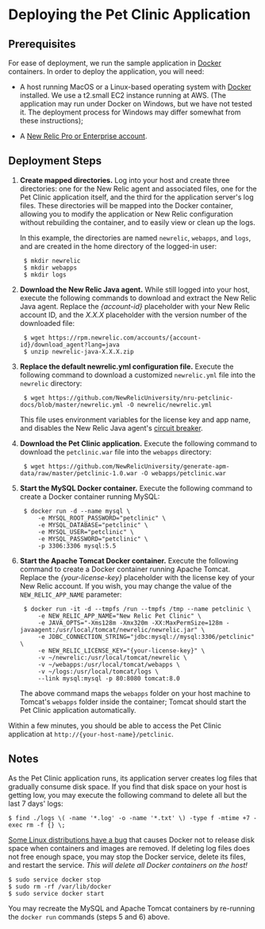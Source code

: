 Deploying the Pet Clinic Application
====================================

Prerequisites
-------------
For ease of deployment, we run the sample application in [Docker](https://www.docker.com/) containers. In order to deploy the application, you will need: 

* A host running MacOS or a Linux-based operating system with [Docker](https://www.docker.com/community-edition) installed. We use a t2.small EC2 instance running at AWS. (The application may run under Docker on Windows, but we have not tested it. The deployment process for Windows may differ somewhat from these instructions);

* A [New Relic Pro or Enterprise account](https://docs.newrelic.com/docs/accounts/install-new-relic/account-setup/create-your-new-relic-account). 

Deployment Steps
----------------
1. **Create mapped directories.** Log into your host and create three directories: one for the New Relic agent and associated files, one for the Pet Clinic application itself, and the third for the application server's log files. These directories will be mapped into the Docker container, allowing you to modify the application or New Relic configuration without rebuilding the container, and to easily view or clean up the logs.

    In this example, the directories are named `newrelic`, `webapps`, and `logs`, and are created in the home directory of the logged-in user:

        $ mkdir newrelic
        $ mkdir webapps
        $ mkdir logs

2. **Download the New Relic Java agent.** While still logged into your host, execute the following commands to download and extract the New Relic Java agent. Replace the _{account-id}_ placeholder with your New Relic account ID, and the _X.X.X_ placeholder with the version number of the downloaded file:
    
        $ wget https://rpm.newrelic.com/accounts/{account-id}/download_agent?lang=java
        $ unzip newrelic-java-X.X.X.zip

 
3. **Replace the default newrelic.yml configuration file.** Execute the following command to download a customized `newrelic.yml` file into the `newrelic` directory:

        $ wget https://github.com/NewRelicUniversity/nru-petclinic-docs/blob/master/newrelic.yml -O newrelic/newrelic.yml

    This file uses environment variables for the license key and app name, and disables the New Relic Java agent's [circuit breaker](https://docs.newrelic.com/docs/agents/java-agent/custom-instrumentation/circuit-breaker-java-custom-instrumentation). 
 
4. **Download the Pet Clinic application.** Execute the following command to download the `petclinic.war` file into the `webapps` directory:

        $ wget https://github.com/NewRelicUniversity/generate-apm-data/raw/master/petclinic-1.0.war -O webapps/petclinic.war

5. **Start the MySQL Docker container.** Execute the following command to create a Docker container running MySQL: 

        $ docker run -d --name mysql \
            -e MYSQL_ROOT_PASSWORD="petclinic" \
            -e MYSQL_DATABASE="petclinic" \
            -e MYSQL_USER="petclinic" \
            -e MYSQL_PASSWORD="petclinic" \
            -p 3306:3306 mysql:5.5
 
6. **Start the Apache Tomcat Docker container.** Execute the following command to create a Docker container running Apache Tomcat. Replace the _{your-license-key}_ placeholder with the license key of your New Relic account. If you wish, you may change the value of the `NEW_RELIC_APP_NAME` parameter: 

        $ docker run -it -d --tmpfs /run --tmpfs /tmp --name petclinic \
            -e NEW_RELIC_APP_NAME="New Relic Pet Clinic" \
            -e JAVA_OPTS="-Xms128m -Xmx320m -XX:MaxPermSize=128m -javaagent:/usr/local/tomcat/newrelic/newrelic.jar" \
            -e JDBC_CONNECTION_STRING="jdbc:mysql://mysql:3306/petclinic" \
            -e NEW_RELIC_LICENSE_KEY="{your-license-key}" \
            -v ~/newrelic:/usr/local/tomcat/newrelic \
            -v ~/webapps:/usr/local/tomcat/webapps \
            -v ~/logs:/usr/local/tomcat/logs \
            --link mysql:mysql -p 80:8080 tomcat:8.0
 
    The above command maps the `webapps` folder on your host machine to Tomcat's `webapps` folder inside the container; Tomcat should start the Pet Clinic application automatically.
 
Within a few minutes, you should be able to access the Pet Clinic application at 
`http://{your-host-name}/petclinic`. 

Notes
-----
As the Pet Clinic application runs, its application server creates log files that gradually consume disk space. If you find that disk space on your host is getting low, you may execute the following command to delete all but the last 7 days' logs: 

    $ find ./logs \( -name '*.log' -o -name '*.txt' \) -type f -mtime +7 -exec rm -f {} \;

[Some Linux distributions have a bug](https://github.com/moby/moby/issues/3182#issuecomment-256532928) that causes Docker not to release disk space when containers and images are removed. If deleting log files does not free enough space, you may stop the Docker service, delete its files, and restart the service. _This will delete all Docker containers on the host!_ 

    $ sudo service docker stop
    $ sudo rm -rf /var/lib/docker
    $ sudo service docker start

You may recreate the MySQL and Apache Tomcat containers by re-running the `docker run` commands (steps 5 and 6) above.